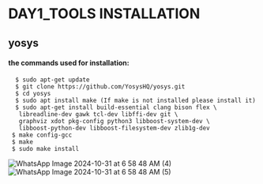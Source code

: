 # DAY1_TOOLS INSTALLATION
## yosys
#### the commands used for installation:
      $ sudo apt-get update
      $ git clone https://github.com/YosysHQ/yosys.git
      $ cd yosys
      $ sudo apt install make (If make is not installed please install it) 
      $ sudo apt-get install build-essential clang bison flex \
       libreadline-dev gawk tcl-dev libffi-dev git \
       graphviz xdot pkg-config python3 libboost-system-dev \
       libboost-python-dev libboost-filesystem-dev zlib1g-dev
     $ make config-gcc
     $ make 
     $ sudo make install
 ![WhatsApp Image 2024-10-31 at 6 58 48 AM (4)](https://github.com/user-attachments/assets/472180dc-c1c4-4400-ad0c-9f7af6b55ef3)
![WhatsApp Image 2024-10-31 at 6 58 48 AM (5)](https://github.com/user-attachments/assets/271e71a2-f7a9-4450-ab6d-dfb25e65a3a5)

